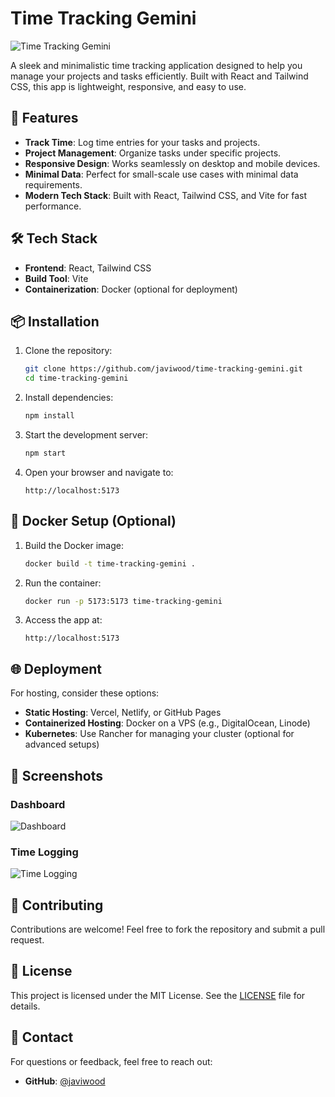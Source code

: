 # Time Tracking Gemini

![Time Tracking Gemini](https://img.shields.io/badge/Time%20Tracking-Gemini-blueviolet?style=for-the-badge)

A sleek and minimalistic time tracking application designed to help you manage your projects and tasks efficiently. Built with React and Tailwind CSS, this app is lightweight, responsive, and easy to use.

## 🚀 Features

- **Track Time**: Log time entries for your tasks and projects.
- **Project Management**: Organize tasks under specific projects.
- **Responsive Design**: Works seamlessly on desktop and mobile devices.
- **Minimal Data**: Perfect for small-scale use cases with minimal data requirements.
- **Modern Tech Stack**: Built with React, Tailwind CSS, and Vite for fast performance.

## 🛠️ Tech Stack

- **Frontend**: React, Tailwind CSS
- **Build Tool**: Vite
- **Containerization**: Docker (optional for deployment)

## 📦 Installation

1. Clone the repository:
   ```bash
   git clone https://github.com/javiwood/time-tracking-gemini.git
   cd time-tracking-gemini
   ```

2. Install dependencies:
   ```bash
   npm install
   ```

3. Start the development server:
   ```bash
   npm start
   ```

4. Open your browser and navigate to:
   ```
   http://localhost:5173
   ```

## 🐳 Docker Setup (Optional)

1. Build the Docker image:
   ```bash
   docker build -t time-tracking-gemini .
   ```

2. Run the container:
   ```bash
   docker run -p 5173:5173 time-tracking-gemini
   ```

3. Access the app at:
   ```
   http://localhost:5173
   ```

## 🌐 Deployment

For hosting, consider these options:
- **Static Hosting**: Vercel, Netlify, or GitHub Pages
- **Containerized Hosting**: Docker on a VPS (e.g., DigitalOcean, Linode)
- **Kubernetes**: Use Rancher for managing your cluster (optional for advanced setups)

## 📸 Screenshots

### Dashboard
![Dashboard](https://via.placeholder.com/800x400?text=Dashboard+Screenshot)

### Time Logging
![Time Logging](https://via.placeholder.com/800x400?text=Time+Logging+Screenshot)

## 🤝 Contributing

Contributions are welcome! Feel free to fork the repository and submit a pull request.

## 📄 License

This project is licensed under the MIT License. See the [LICENSE](LICENSE) file for details.

## 💬 Contact

For questions or feedback, feel free to reach out:
- **GitHub**: [@javiwood](https://github.com/javiwood)
